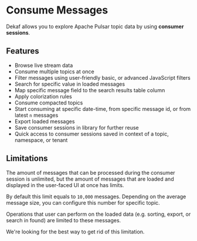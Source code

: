 # Consume Messages

Dekaf allows you to explore Apache Pulsar topic data by using **consumer sessions**.

## Features

- Browse live stream data
- Consume multiple topics at once
- Filter messages using user-friendly basic, or advanced JavaScript filters
- Search for specific value in loaded messages
- Map specific message field to the search results table column
- Apply colorization rules
- Consume compacted topics
- Start consuming at specific date-time, from specific message id, or from latest `n` messages
- Export loaded messages
- Save consumer sessions in library for further reuse
- Quick access to consumer sessions saved in context of a topic, namespace, or tenant

## Limitations

The amount of messages that can be processed during the consumer session is unlimited, but the amount of messages that are loaded and displayed in the user-faced UI at once has limits.

By default this limit equals to `10,000` messages. Depending on the average message size, you can configure this number for specific topic.

Operations that user can perform on the loaded data (e.g. sorting, export, or search in found) are limited to these messages.

We're looking for the best way to get rid of this limitation.
